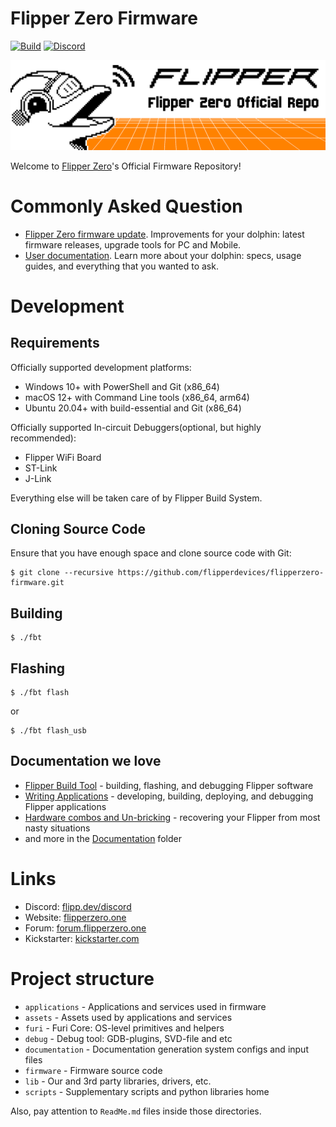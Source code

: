 # Flipper Zero Firmware

[![Build](https://github.com/flipperdevices/flipperzero-firmware/actions/workflows/build.yml/badge.svg)](https://github.com/flipperdevices/flipperzero-firmware/actions/workflows/build.yml)
[![Discord](https://img.shields.io/discord/740930220399525928.svg?label=&logo=discord&logoColor=ffffff&color=7389D8&labelColor=6A7EC2)](https://flipperzero.one/discord)

<picture>
    <source media="(prefers-color-scheme: dark)" srcset="/.github/assets/dark_theme_banner.png">
    <source media="(prefers-color-scheme: light)" srcset="/.github/assets/light_theme_banner.png">
    <img
        alt="Shows an illustrated sun in light mode and a moon with stars in dark mode"
        src="/.github/assets/light_theme_banner.png">
</picture>

Welcome to [Flipper Zero](https://flipperzero.one)'s Official Firmware Repository!

# Commonly Asked Question

- [Flipper Zero firmware update](https://update.flipperzero.one). Improvements for your dolphin: latest firmware releases, upgrade tools for PC and Mobile.
- [User documentation](https://docs.flipperzero.one). Learn more about your dolphin: specs, usage guides, and everything that you wanted to ask.

# Development

## Requirements

Officially supported development platforms:

- Windows 10+ with PowerShell and Git (x86_64)
- macOS 12+ with Command Line tools (x86_64, arm64)
- Ubuntu 20.04+ with build-essential and Git (x86_64)

Officially supported In-circuit Debuggers(optional, but highly recommended):

- Flipper WiFi Board
- ST-Link
- J-Link

Everything else will be taken care of by Flipper Build System.

## Cloning Source Code

Ensure that you have enough space and clone source code with Git:

```shell
$ git clone --recursive https://github.com/flipperdevices/flipperzero-firmware.git
```

## Building

```shell
$ ./fbt
```

## Flashing

```shell
$ ./fbt flash
```

or 

```shell
$ ./fbt flash_usb
```

## Documentation we love

- [Flipper Build Tool](documentation/fbt.md) - building, flashing, and debugging Flipper software
- [Writing Applications](documentation/AppsOnSDCard.md) - developing, building, deploying, and debugging Flipper applications
- [Hardware combos and Un-bricking](documentation/KeyCombo.md) - recovering your Flipper from most nasty situations
- and more in the [Documentation](documentation) folder


# Links

- Discord: [flipp.dev/discord](https://flipp.dev/discord)
- Website: [flipperzero.one](https://flipperzero.one)
- Forum: [forum.flipperzero.one](https://forum.flipperzero.one/)
- Kickstarter: [kickstarter.com](https://www.kickstarter.com/projects/flipper-devices/flipper-zero-tamagochi-for-hackers)

# Project structure

- `applications`    - Applications and services used in firmware
- `assets`          - Assets used by applications and services
- `furi`            - Furi Core: OS-level primitives and helpers
- `debug`           - Debug tool: GDB-plugins, SVD-file and etc
- `documentation`   - Documentation generation system configs and input files
- `firmware`        - Firmware source code
- `lib`             - Our and 3rd party libraries, drivers, etc.
- `scripts`         - Supplementary scripts and python libraries home

Also, pay attention to `ReadMe.md` files inside those directories.
